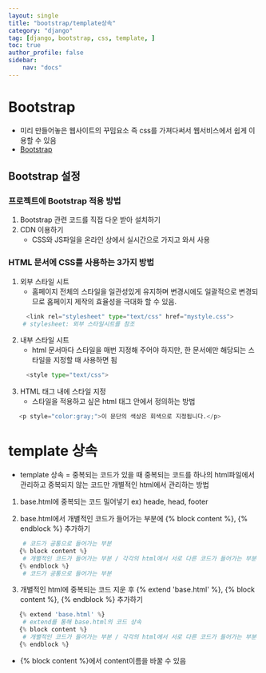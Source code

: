 ```yaml
---
layout: single
title: "bootstrap/template상속"
category: "django"
tag: [django, bootstrap, css, template, ]
toc: true
author_profile: false
sidebar:
    nav: "docs"
---
```


# Bootstrap  
 
* 미리 만들어놓은 웹사이트의 꾸밈요소 즉 css를 가져다써서 웹서비스에서 쉽게 이용할 수 있음  
* [Bootstrap](https://getbootstrap.com/)

## Bootstrap 설정  


### 프로젝트에 Bootstrap 적용 방법
1. Bootstrap 관련 코드를 직접 다운 받아 설치하기
2. CDN 이용하기 
    * CSS와 JS파일을 온라인 상에서 실시간으로 가지고 와서 사용  
    
    
### HTML 문서에 CSS를 사용하는 3가지 방법
1. 외부 스타일 시트
    * 홈페이지 전체의 스타일을 일관성있게 유지하며 변경시에도 일괄적으로 변경되므로 홈페이지 제작의 효율성을 극대화 할 수 있음.
```python
     <link rel="stylesheet" type="text/css" href="mystyle.css">
    # stylesheet: 외부 스타일시트를 참조
```    


2. 내부 스타일 시트
    * html 문서마다 스타일을 매번 지정해 주어야 하지만, 한 문서에만 해당되는 스타일을 지정할 때 사용하면 됨
```python
     <style type="text/css">
```   


3. HTML 태그 내에 스타일 지정
    * 스타일을 적용하고 싶은 html 태그 안에서 정의하는 방법
```python
   <p style="color:gray;">이 문단의 색상은 회색으로 지정됩니다.</p>
```


# template 상속  


*  template 상속 = 중복되는 코드가 있을 때 중복되는 코드를 하나의 html파일에서 관리하고 중복되지 않는 코드만 개별적인 html에서 관리하는 방법

1. base.html에 중복되는 코드 밀어넣기 ex) heade, head, footer

2. base.html에서 개별적인 코드가 들어가는 부분에 {% block content %}, {% endblock %} 추가하기

```python
    # 코드가 공통으로 들어가는 부분
   {% block content %}
    # 개별적인 코드가 들어가는 부분 / 각각의 html에서 서로 다른 코드가 들어가는 부분
   {% endblock %}
    # 코드가 공통으로 들어가는 부분
```  

3. 개별적인 html에 중복되는 코드 지운 후 {% extend 'base.html' %}, {% block content %}, {% endblock %} 추가하기  

```python
   {% extend 'base.html' %}
    # extend를 통해 base.html의 코드 상속
   {% block content %}
    # 개별적인 코드가 들어가는 부분 / 각각의 html에서 서로 다른 코드가 들어가는 부분
   {% endblock %}
```  
* {% block content %}에서 content이름을 바꿀 수 있음
